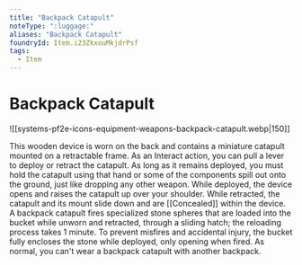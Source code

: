 ```yaml
---
title: "Backpack Catapult"
noteType: ":luggage:"
aliases: "Backpack Catapult"
foundryId: Item.i23ZkxouMkjdrPsf
tags:
  - Item
---
```


# Backpack Catapult
![[systems-pf2e-icons-equipment-weapons-backpack-catapult.webp|150]]

This wooden device is worn on the back and contains a miniature catapult mounted on a retractable frame. As an Interact action, you can pull a lever to deploy or retract the catapult. As long as it remains deployed, you must hold the catapult using that hand or some of the components spill out onto the ground, just like dropping any other weapon. While deployed, the device opens and raises the catapult up over your shoulder. While retracted, the catapult and its mount slide down and are [[Concealed]] within the device. A backpack catapult fires specialized stone spheres that are loaded into the bucket while unworn and retracted, through a sliding hatch; the reloading process takes 1 minute. To prevent misfires and accidental injury, the bucket fully encloses the stone while deployed, only opening when fired. As normal, you can't wear a backpack catapult with another backpack.
